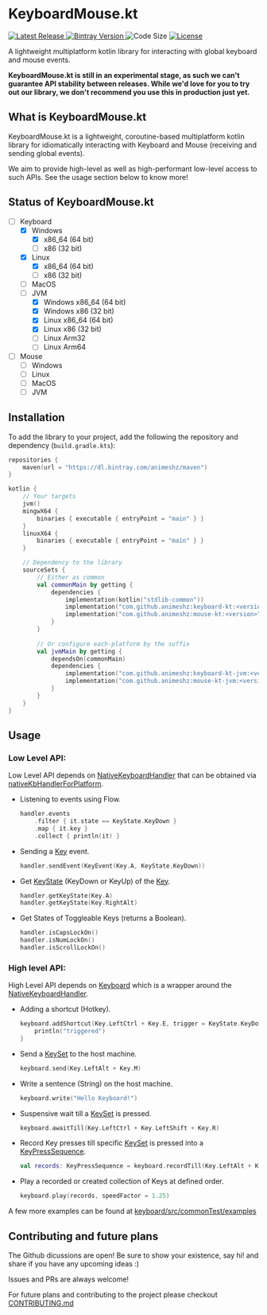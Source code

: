# KeyboardMouse.kt

<p>
    <a href="https://github.com/Animeshz/keyboard-mouse-kt/releases">
        <img src="https://img.shields.io/github/release-date/Animeshz/keyboard-mouse-kt?style=flat-square&label=Latest%20Release" alt="Latest Release" />
    </a>
    <a href="https://bintray.com/animeshz/maven/keyboard-mouse-kt">
        <img src="https://img.shields.io/bintray/v/animeshz/maven/keyboard-mouse-kt?color=blue&style=flat-square" alt="Bintray Version">
    </a>
    <img src="https://img.shields.io/github/languages/code-size/Animeshz/keyboard-mouse-kt?style=flat-square" alt="Code Size"/>
    <a href="https://github.com/Animeshz/keyboard-mouse-kt/blob/master/LICENSE">
        <img src="https://img.shields.io/github/license/Animeshz/keyboard-mouse-kt?style=flat-square" alt="License" />
    </a>
</p>

A lightweight multiplatform kotlin library for interacting with global keyboard and mouse events.

__KeyboardMouse.kt is still in an experimental stage, as such we can't guarantee API stability between releases. While
we'd love for you to try out our library, we don't recommend you use this in production just yet.__

## What is KeyboardMouse.kt

KeyboardMouse.kt is a lightweight, coroutine-based multiplatform kotlin library for idiomatically interacting with Keyboard and
Mouse (receiving and sending global events).

We aim to provide high-level as well as high-performant low-level access to such APIs. See the usage section below to
know more!

## Status of KeyboardMouse.kt

- [ ] Keyboard
    - [X] Windows
        - [X] x86_64 (64 bit)
        - [ ] x86    (32 bit)
    - [X] Linux
        - [X] x86_64 (64 bit)
        - [ ] x86    (32 bit)
    - [ ] MacOS
    - [ ] JVM
        - [X] Windows x86_64 (64 bit)
        - [X] Windows x86    (32 bit)
        - [X] Linux x86_64 (64 bit)
        - [X] Linux x86    (32 bit)
        - [ ] Linux Arm32
        - [ ] Linux Arm64
- [ ] Mouse
    - [ ] Windows
    - [ ] Linux
    - [ ] MacOS
    - [ ] JVM

## Installation

To add the library to your project, add the following the repository and dependency (`build.gradle.kts`):

```kotlin
repositories {
    maven(url = "https://dl.bintray.com/animeshz/maven")
}

kotlin {
    // Your targets
    jvm()
    mingwX64 {
        binaries { executable { entryPoint = "main" } }
    }
    linuxX64 {
        binaries { executable { entryPoint = "main" } }
    }

    // Dependency to the library
    sourceSets {
        // Either as common
        val commonMain by getting {
            dependencies {
                implementation(kotlin("stdlib-common"))
                implementation("com.github.animeshz:keyboard-kt:<version>")
                implementation("com.github.animeshz:mouse-kt:<version>")
            }
        }
        
        // Or configure each-platform by the suffix
        val jvmMain by getting {
            dependsOn(commonMain)
            dependencies {
                implementation("com.github.animeshz:keyboard-kt-jvm:<version>")
                implementation("com.github.animeshz:mouse-kt-jvm:<version>")
            }
        }
    }
}
```

## Usage

### Low Level API:

Low Level API depends on [NativeKeyboardHandler][1] that can be obtained via [nativeKbHandlerForPlatform][2].

- Listening to events using Flow.
  ```kotlin
  handler.events
      .filter { it.state == KeyState.KeyDown }
      .map { it.key }
      .collect { println(it) }
  ```
- Sending a [Key][3] event.
  ```kotlin
  handler.sendEvent(KeyEvent(Key.A, KeyState.KeyDown))
  ```
- Get [KeyState][7] (KeyDown or KeyUp) of the [Key][3].
  ```kotlin
  handler.getKeyState(Key.A)
  handler.getKeyState(Key.RightAlt)
  ```
- Get States of Toggleable Keys (returns a Boolean).
  ```kotlin
  handler.isCapsLockOn()
  handler.isNumLockOn()
  handler.isScrollLockOn()
  ```

### High level API:

High Level API depends on [Keyboard][4] which is a wrapper around the [NativeKeyboardHandler][1].

- Adding a shortcut (Hotkey).
  ```kotlin
  keyboard.addShortcut(Key.LeftCtrl + Key.E, trigger = KeyState.KeyDown) {
      println("triggered")
  }
  ```
- Send a [KeySet][5] to the host machine.
  ```kotlin
  keyboard.send(Key.LeftAlt + Key.M)
  ```
- Write a sentence (String) on the host machine.
  ```kotlin
  keyboard.write("Hello Keyboard!")
  ```
- Suspensive wait till a [KeySet][5] is pressed.
  ```kotlin
  keyboard.awaitTill(Key.LeftCtrl + Key.LeftShift + Key.R)
  ```
- Record Key presses till specific [KeySet][5] is pressed into a [KeyPressSequence][6].
  ```kotlin
  val records: KeyPressSequence = keyboard.recordTill(Key.LeftAlt + Key.A)
  ```
- Play a recorded or created collection of Keys at defined order.
  ```kotlin
  keyboard.play(records, speedFactor = 1.25)
  ```

A few more examples can be found at [keyboard/src/commonTest/examples](https://github.com/Animeshz/keyboard-mouse-kt/tree/master/keyboard/src/commonTest/kotlin/examples)

## Contributing and future plans

The Github dicussions are open! Be sure to show your existence, say hi! and share if you have any upcoming ideas :)

Issues and PRs are always welcome!

For future plans and contributing to the project please checkout [CONTRIBUTING.md](https://github.com/Animeshz/keyboard-mouse-kt/blob/master/CONTRIBUTING.md)


[1]: https://github.com/Animeshz/keyboard-mouse-kt/blob/master/keyboard/src/commonMain/kotlin/com/github/animeshz/keyboard/NativeKeyboardHandler.kt

[2]: https://github.com/Animeshz/keyboard-mouse-kt/blob/master/keyboard/src/commonMain/kotlin/com/github/animeshz/keyboard/NativeKeyboardHandler.kt

[3]: https://github.com/Animeshz/keyboard-mouse-kt/blob/master/keyboard/src/commonMain/kotlin/com/github/animeshz/keyboard/entity/Key.kt

[4]: https://github.com/Animeshz/keyboard-mouse-kt/blob/master/keyboard/src/commonMain/kotlin/com/github/animeshz/keyboard/Keyboard.kt

[5]: https://github.com/Animeshz/keyboard-mouse-kt/blob/master/keyboard/src/commonMain/kotlin/com/github/animeshz/keyboard/entity/KeySet.kt

[6]: https://github.com/Animeshz/keyboard-mouse-kt/blob/master/keyboard/src/commonMain/kotlin/com/github/animeshz/keyboard/Keyboard.kt#L33

[7]: https://github.com/Animeshz/keyboard-mouse-kt/blob/master/keyboard/src/commonMain/kotlin/com/github/animeshz/keyboard/events/KeyEvent.kt
